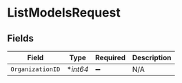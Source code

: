 # ListModelsRequest


## Fields

| Field              | Type               | Required           | Description        |
| ------------------ | ------------------ | ------------------ | ------------------ |
| `OrganizationID`   | **int64*           | :heavy_minus_sign: | N/A                |